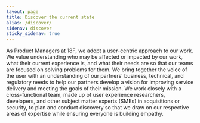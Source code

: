 ```yaml
---
layout: page
title: Discover the current state
alias: /discover/
sidenav: discover
sticky_sidenav: true
---
```


As Product Managers at 18F, we adopt a user-centric approach to our work.  We value understanding who may be affected or impacted by our work, what their current experience is, and what their needs are so that our teams are focused on solving problems for them.  We bring together the voice of the user with an understanding of our partners’ business, technical, and regulatory needs to help our partners develop a vision for improving service delivery and meeting the goals of their mission.  We work closely with a cross-functional team, made up of user experience researchers, developers, and other subject matter experts (SMEs) in acquisitions or security, to plan and conduct discovery so that we draw on our respective areas of expertise while ensuring everyone is building empathy.
